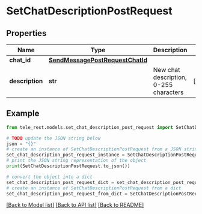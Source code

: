# SetChatDescriptionPostRequest


## Properties

Name | Type | Description | Notes
------------ | ------------- | ------------- | -------------
**chat_id** | [**SendMessagePostRequestChatId**](SendMessagePostRequestChatId.md) |  | 
**description** | **str** | New chat description, 0-255 characters | [optional] 

## Example

```python
from tele_rest.models.set_chat_description_post_request import SetChatDescriptionPostRequest

# TODO update the JSON string below
json = "{}"
# create an instance of SetChatDescriptionPostRequest from a JSON string
set_chat_description_post_request_instance = SetChatDescriptionPostRequest.from_json(json)
# print the JSON string representation of the object
print(SetChatDescriptionPostRequest.to_json())

# convert the object into a dict
set_chat_description_post_request_dict = set_chat_description_post_request_instance.to_dict()
# create an instance of SetChatDescriptionPostRequest from a dict
set_chat_description_post_request_from_dict = SetChatDescriptionPostRequest.from_dict(set_chat_description_post_request_dict)
```
[[Back to Model list]](../README.md#documentation-for-models) [[Back to API list]](../README.md#documentation-for-api-endpoints) [[Back to README]](../README.md)


